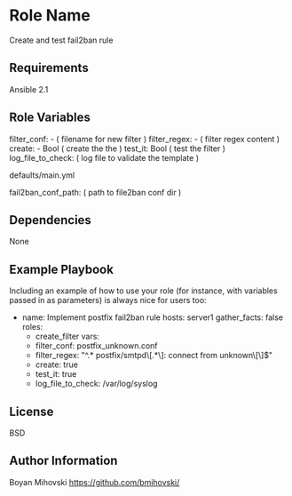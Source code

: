 Role Name
=========

Create and test fail2ban rule

Requirements
------------

Ansible 2.1

Role Variables
--------------

filter_conf: - ( filename for new filter )
filter_regex: - ( filter regex content )
create: - Bool ( create the the )
test_it: Bool ( test the filter )
log_file_to_check: ( log file to validate the template )

defaults/main.yml

fail2ban_conf_path: ( path to file2ban conf dir )

Dependencies
------------

None

Example Playbook
----------------

Including an example of how to use your role (for instance, with variables passed in as parameters) is always nice for users too:

- name: Implement postfix fail2ban rule
  hosts: server1
  gather_facts: false
  roles:
    - create_filter
  vars:
    - filter_conf: postfix_unknown.conf
    - filter_regex: "^.* postfix/smtpd\\[.*\\]: connect from unknown\\[<HOST>\\]$"
    - create: true
    - test_it: true
    - log_file_to_check: /var/log/syslog
    
License
-------

BSD

Author Information
------------------

Boyan Mihovski https://github.com/bmihovski/
